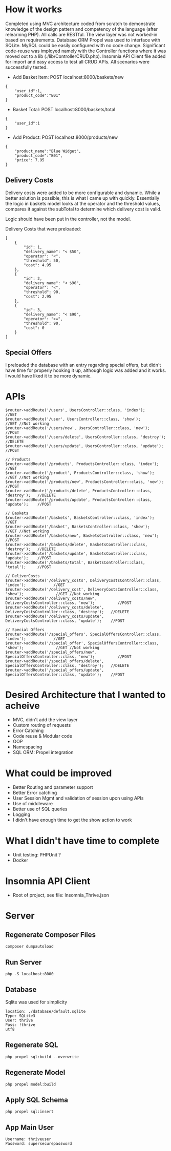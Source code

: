 # How it works
Completed using MVC architecture coded from scratch to demonstrate knowledge of the design pattern and competency of the language (after relearning PHP). All calls are RESTful. The view layer was not worked-in based on requirements. Database ORM Propel was used to interface with SQLite. MySQL could be easily configured with no code change. Significant code-reuse was imployed namely with the Controller functions where it was moved out to a lib (./lib/ControllerCRUD.php). Insomnia API Client file added for import and easy access to test all CRUD APIs. All scenarios were successfully tested.

- Add Basket Item: POST localhost:8000/baskets/new
```
{
	"user_id":1,
	"product_code":"B01"
}
```
- Basket Total: POST localhost:8000/baskets/total
```
{
	"user_id":1
}
```
- Add Product: POST localhost:8000/products/new
```
{
	"product_name":"Blue Widget",
	"product_code":"B01",
	"price": 7.95
}
```

## Delivery Costs
Delivery costs were added to be more configurable and dynamic. While a better solution is possible, this is what I came up with quickly. Essentially the logic in baskets model looks at the operator and the threshold values, compares it against the subTotal to determine which delivery cost is valid.

Logic should have been put in the controller, not the model.

Delivery Costs that were preloaded:
```
[
	{
		"id": 1,
		"delivery_name": "< $50",
		"operator": "<",
		"threshold": 50,
		"cost": 4.95
	},
	{
		"id": 2,
		"delivery_name": "< $90",
		"operator": "<",
		"threshold": 90,
		"cost": 2.95
	},
	{
		"id": 3,
		"delivery_name": "< $90",
		"operator": ">=",
		"threshold": 90,
		"cost": 0
	}
]
```

## Special Offers
I preloaded the database with an entry regarding special offers, but didn't have time for properly hooking it up, although logic was added and it works. I would have liked it to be more dynamic.


# APIs
```
$router->addRoute('/users', UsersController::class, 'index');            //GET
$router->addRoute('/user', UsersController::class, 'show');              //GET //Not working
$router->addRoute('/users/new', UsersController::class, 'new');          //POST
$router->addRoute('/users/delete', UsersController::class, 'destroy');   //DELETE
$router->addRoute('/users/update', UsersController::class, 'update');    //POST

// Products
$router->addRoute('/products', ProductsController::class, 'index');            //GET
$router->addRoute('/product', ProductsController::class, 'show');             //GET //Not working
$router->addRoute('/products/new', ProductsController::class, 'new');          //POST
$router->addRoute('/products/delete', ProductsController::class, 'destroy');   //DELETE
$router->addRoute('/products/update', ProductsController::class, 'update');    //POST

// Baskets
$router->addRoute('/baskets', BasketsController::class, 'index');            //GET
$router->addRoute('/basket', BasketsController::class, 'show');              //GET //Not working
$router->addRoute('/baskets/new', BasketsController::class, 'new');          //POST
$router->addRoute('/baskets/delete', BasketsController::class, 'destroy');   //DELETE
$router->addRoute('/baskets/update', BasketsController::class, 'update');    //POST
$router->addRoute('/baskets/total', BasketsController::class, 'total');     //POST

// DeliverCosts
$router->addRoute('/delivery_costs', DeliveryCostsController::class, 'index');            //GET
$router->addRoute('/delivery_cost', DeliveryCostsController::class, 'show');              //GET //Not working
$router->addRoute('/delivery_costs/new', DeliveryCostsController::class, 'new');          //POST
$router->addRoute('/delivery_costs/delete', DeliveryCostsController::class, 'destroy');   //DELETE
$router->addRoute('/delivery_costs/update', DeliveryCostsController::class, 'update');    //POST

// Special Offers
$router->addRoute('/special_offers', SpecialOffersController::class, 'index');            //GET
$router->addRoute('/special_offer', SpecialOffersController::class, 'show');              //GET //Not working
$router->addRoute('/special_offers/new', SpecialOffersController::class, 'new');          //POST
$router->addRoute('/special_offers/delete', SpecialOffersController::class, 'destroy');   //DELETE
$router->addRoute('/special_offers/update', SpecialOffersController::class, 'update');    //POST
```

# Desired Architecture that I wanted to acheive
- MVC, didn't add the view layer
- Custom routing of requests
- Error Catching
- Code reuse & Modular code
- OOP
- Namespacing
- SQL ORM: Propel integration


# What could be improved
- Better Routing and parameter support
- Better Error catching
- User Session Mgmt and validation of session upon using APIs
- Use of middleware
- Better use of SQL queries
- Logging
- I didn't have enough time to get the show action to work

# What I didn't have time to complete
- Unit testing: PHPUnit ?
- Docker

# Insomnia API Client
- Root of project, see file: Insomnia_Thrive.json

# Server
## Regenerate Composer Files
```composer dumpautoload```

## Run Server
```php -S localhost:8000```


## Database
Sqlite was used for simplicity
```
location: ./database/default.sqlite
Type: SQLite3
User: thrive
Pass: !thrive
utf8
```

## Regenerate SQL 
```php propel sql:build --overwrite    ```

## Regenerate Model
```php propel model:build   ```

## Apply SQL Schema
```php propel sql:insert  ```


## App Main User
```
Username: thriveuser
Password: supersecurepassword
```



